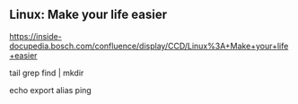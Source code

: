 ## Linux: Make your life easier
https://inside-docupedia.bosch.com/confluence/display/CCD/Linux%3A+Make+your+life+easier

tail
grep
find
|
mkdir
>
>> 
echo
export
alias
ping